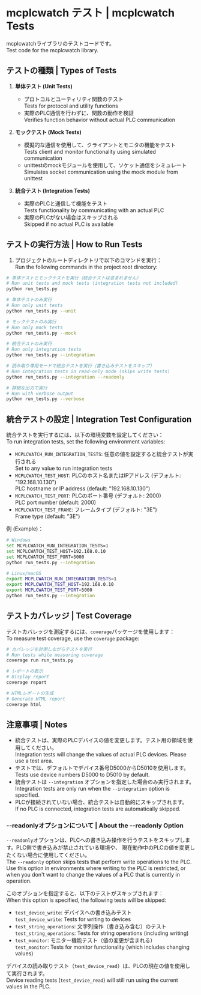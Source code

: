# mcplcwatch テスト | mcplcwatch Tests

mcplcwatchライブラリのテストコードです。  
Test code for the mcplcwatch library.

## テストの種類 | Types of Tests

1. **単体テスト (Unit Tests)**
   - プロトコルとユーティリティ関数のテスト  
     Tests for protocol and utility functions
   - 実際のPLC通信を行わずに、関数の動作を検証  
     Verifies function behavior without actual PLC communication

2. **モックテスト (Mock Tests)**
   - 模擬的な通信を使用して、クライアントとモニタの機能をテスト  
     Tests client and monitor functionality using simulated communication
   - unittestのmockモジュールを使用して、ソケット通信をシミュレート  
     Simulates socket communication using the mock module from unittest

3. **統合テスト (Integration Tests)**
   - 実際のPLCと通信して機能をテスト  
     Tests functionality by communicating with an actual PLC
   - 実際のPLCがない場合はスキップされる  
     Skipped if no actual PLC is available

## テストの実行方法 | How to Run Tests

1. プロジェクトのルートディレクトリで以下のコマンドを実行：  
   Run the following commands in the project root directory:

```bash
# 単体テストとモックテストを実行（統合テストは含まれません）
# Run unit tests and mock tests (integration tests not included)
python run_tests.py

# 単体テストのみ実行
# Run only unit tests
python run_tests.py --unit

# モックテストのみ実行
# Run only mock tests
python run_tests.py --mock

# 統合テストのみ実行
# Run only integration tests
python run_tests.py --integration

# 読み取り専用モードで統合テストを実行（書き込みテストをスキップ）
# Run integration tests in read-only mode (skips write tests)
python run_tests.py --integration --readonly

# 詳細な出力で実行
# Run with verbose output
python run_tests.py --verbose
```

## 統合テストの設定 | Integration Test Configuration

統合テストを実行するには、以下の環境変数を設定してください：  
To run integration tests, set the following environment variables:

- `MCPLCWATCH_RUN_INTEGRATION_TESTS`: 任意の値を設定すると統合テストが実行される  
  Set to any value to run integration tests
- `MCPLCWATCH_TEST_HOST`: PLCのホスト名またはIPアドレス (デフォルト: "192.168.10.130")  
  PLC hostname or IP address (default: "192.168.10.130")
- `MCPLCWATCH_TEST_PORT`: PLCのポート番号 (デフォルト: 2000)  
  PLC port number (default: 2000)
- `MCPLCWATCH_TEST_FRAME`: フレームタイプ (デフォルト: "3E")  
  Frame type (default: "3E")

例 (Example)：

```bash
# Windows
set MCPLCWATCH_RUN_INTEGRATION_TESTS=1
set MCPLCWATCH_TEST_HOST=192.168.0.10
set MCPLCWATCH_TEST_PORT=5000
python run_tests.py --integration

# Linux/macOS
export MCPLCWATCH_RUN_INTEGRATION_TESTS=1
export MCPLCWATCH_TEST_HOST=192.168.0.10
export MCPLCWATCH_TEST_PORT=5000
python run_tests.py --integration
```

## テストカバレッジ | Test Coverage

テストカバレッジを測定するには、`coverage`パッケージを使用します：  
To measure test coverage, use the `coverage` package:

```bash
# カバレッジを計測しながらテストを実行
# Run tests while measuring coverage
coverage run run_tests.py

# レポートの表示
# Display report
coverage report

# HTMLレポートの生成
# Generate HTML report
coverage html
```

## 注意事項 | Notes

- 統合テストは、実際のPLCデバイスの値を変更します。テスト用の領域を使用してください。  
  Integration tests will change the values of actual PLC devices. Please use a test area.
- テストでは、デフォルトでデバイス番号D5000からD5010を使用します。  
  Tests use device numbers D5000 to D5010 by default.
- 統合テストは `--integration` オプションを指定した場合のみ実行されます。  
  Integration tests are only run when the `--integration` option is specified.
- PLCが接続されていない場合、統合テストは自動的にスキップされます。  
  If no PLC is connected, integration tests are automatically skipped.

### --readonlyオプションについて | About the --readonly Option

`--readonly`オプションは、PLCへの書き込み操作を行うテストをスキップします。PLC側で書き込みが禁止されている環境や、
現在動作中のPLCの値を変更したくない場合に使用してください。  
The `--readonly` option skips tests that perform write operations to the PLC. Use this option in environments where writing to the PLC is restricted, or when you don't want to change the values of a PLC that is currently in operation.

このオプションを指定すると、以下のテストがスキップされます：  
When this option is specified, the following tests will be skipped:

- `test_device_write`: デバイスへの書き込みテスト  
  `test_device_write`: Tests for writing to devices
- `test_string_operations`: 文字列操作（書き込み含む）のテスト  
  `test_string_operations`: Tests for string operations (including writing)
- `test_monitor`: モニター機能テスト（値の変更が含まれる）  
  `test_monitor`: Tests for monitor functionality (which includes changing values)

デバイスの読み取りテスト（`test_device_read`）は、PLCの現在の値を使用して実行されます。  
Device reading tests (`test_device_read`) will still run using the current values in the PLC. 